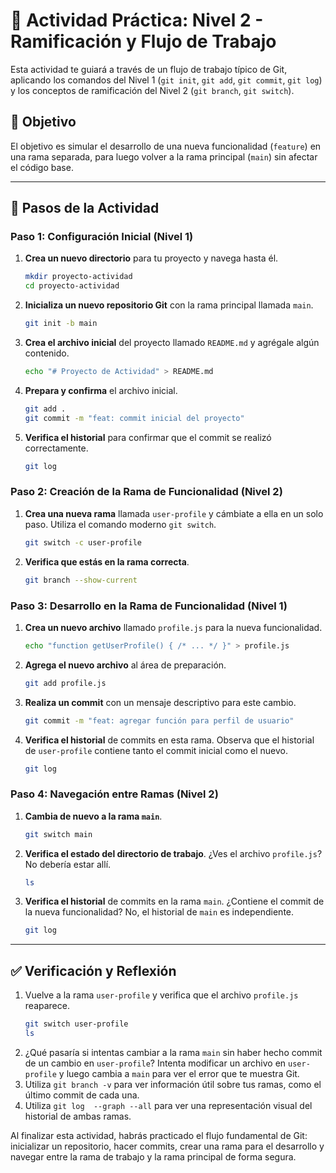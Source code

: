 # 📝 Actividad Práctica: Nivel 2 - Ramificación y Flujo de Trabajo

Esta actividad te guiará a través de un flujo de trabajo típico de Git, aplicando los comandos del Nivel 1 (`git init`, `git add`, `git commit`, `git log`) y los conceptos de ramificación del Nivel 2 (`git branch`, `git switch`).

## 🎯 Objetivo

El objetivo es simular el desarrollo de una nueva funcionalidad (`feature`) en una rama separada, para luego volver a la rama principal (`main`) sin afectar el código base.

---

## 🚀 Pasos de la Actividad

### Paso 1: Configuración Inicial (Nivel 1)

1.  **Crea un nuevo directorio** para tu proyecto y navega hasta él.
    ```bash
    mkdir proyecto-actividad
    cd proyecto-actividad
    ```
2.  **Inicializa un nuevo repositorio Git** con la rama principal llamada `main`.
    ```bash
    git init -b main
    ```
3.  **Crea el archivo inicial** del proyecto llamado `README.md` y agrégale algún contenido.
    ```bash
    echo "# Proyecto de Actividad" > README.md
    ```
4.  **Prepara y confirma** el archivo inicial.
    ```bash
    git add .
    git commit -m "feat: commit inicial del proyecto"
    ```
5.  **Verifica el historial** para confirmar que el commit se realizó correctamente.
    ```bash
    git log 
    ```

### Paso 2: Creación de la Rama de Funcionalidad (Nivel 2)

1.  **Crea una nueva rama** llamada `user-profile` y cámbiate a ella en un solo paso. Utiliza el comando moderno `git switch`.
    ```bash
    git switch -c user-profile
    ```
2.  **Verifica que estás en la rama correcta**.
    ```bash
    git branch --show-current
    ```

### Paso 3: Desarrollo en la Rama de Funcionalidad (Nivel 1)

1.  **Crea un nuevo archivo** llamado `profile.js` para la nueva funcionalidad.
    ```bash
    echo "function getUserProfile() { /* ... */ }" > profile.js
    ```
2.  **Agrega el nuevo archivo** al área de preparación.
    ```bash
    git add profile.js
    ```
3.  **Realiza un commit** con un mensaje descriptivo para este cambio.
    ```bash
    git commit -m "feat: agregar función para perfil de usuario"
    ```
4.  **Verifica el historial** de commits en esta rama. Observa que el historial de `user-profile` contiene tanto el commit inicial como el nuevo.
    ```bash
    git log 
    ```

### Paso 4: Navegación entre Ramas (Nivel 2)

1.  **Cambia de nuevo a la rama `main`**.
    ```bash
    git switch main
    ```
2.  **Verifica el estado del directorio de trabajo**. ¿Ves el archivo `profile.js`? No debería estar allí.
    ```bash
    ls
    ```
3.  **Verifica el historial** de commits en la rama `main`. ¿Contiene el commit de la nueva funcionalidad? No, el historial de `main` es independiente.
    ```bash
    git log 
    ```

---

## ✅ Verificación y Reflexión

1.  Vuelve a la rama `user-profile` y verifica que el archivo `profile.js` reaparece.
    ```bash
    git switch user-profile
    ls
    ```
2.  ¿Qué pasaría si intentas cambiar a la rama `main` sin haber hecho commit de un cambio en `user-profile`? Intenta modificar un archivo en `user-profile` y luego cambia a `main` para ver el error que te muestra Git.
3.  Utiliza `git branch -v` para ver información útil sobre tus ramas, como el último commit de cada una.
4.  Utiliza `git log  --graph --all` para ver una representación visual del historial de ambas ramas.

Al finalizar esta actividad, habrás practicado el flujo fundamental de Git: inicializar un repositorio, hacer commits, crear una rama para el desarrollo y navegar entre la rama de trabajo y la rama principal de forma segura.